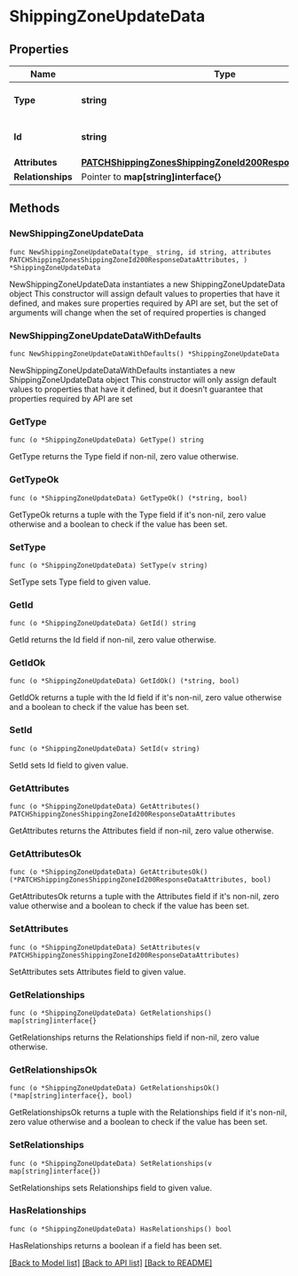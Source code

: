 # ShippingZoneUpdateData

## Properties

Name | Type | Description | Notes
------------ | ------------- | ------------- | -------------
**Type** | **string** | The resource&#39;s type | [default to "shipping_zones"]
**Id** | **string** | The resource&#39;s id | 
**Attributes** | [**PATCHShippingZonesShippingZoneId200ResponseDataAttributes**](PATCHShippingZonesShippingZoneId200ResponseDataAttributes.md) |  | 
**Relationships** | Pointer to **map[string]interface{}** |  | [optional] 

## Methods

### NewShippingZoneUpdateData

`func NewShippingZoneUpdateData(type_ string, id string, attributes PATCHShippingZonesShippingZoneId200ResponseDataAttributes, ) *ShippingZoneUpdateData`

NewShippingZoneUpdateData instantiates a new ShippingZoneUpdateData object
This constructor will assign default values to properties that have it defined,
and makes sure properties required by API are set, but the set of arguments
will change when the set of required properties is changed

### NewShippingZoneUpdateDataWithDefaults

`func NewShippingZoneUpdateDataWithDefaults() *ShippingZoneUpdateData`

NewShippingZoneUpdateDataWithDefaults instantiates a new ShippingZoneUpdateData object
This constructor will only assign default values to properties that have it defined,
but it doesn't guarantee that properties required by API are set

### GetType

`func (o *ShippingZoneUpdateData) GetType() string`

GetType returns the Type field if non-nil, zero value otherwise.

### GetTypeOk

`func (o *ShippingZoneUpdateData) GetTypeOk() (*string, bool)`

GetTypeOk returns a tuple with the Type field if it's non-nil, zero value otherwise
and a boolean to check if the value has been set.

### SetType

`func (o *ShippingZoneUpdateData) SetType(v string)`

SetType sets Type field to given value.


### GetId

`func (o *ShippingZoneUpdateData) GetId() string`

GetId returns the Id field if non-nil, zero value otherwise.

### GetIdOk

`func (o *ShippingZoneUpdateData) GetIdOk() (*string, bool)`

GetIdOk returns a tuple with the Id field if it's non-nil, zero value otherwise
and a boolean to check if the value has been set.

### SetId

`func (o *ShippingZoneUpdateData) SetId(v string)`

SetId sets Id field to given value.


### GetAttributes

`func (o *ShippingZoneUpdateData) GetAttributes() PATCHShippingZonesShippingZoneId200ResponseDataAttributes`

GetAttributes returns the Attributes field if non-nil, zero value otherwise.

### GetAttributesOk

`func (o *ShippingZoneUpdateData) GetAttributesOk() (*PATCHShippingZonesShippingZoneId200ResponseDataAttributes, bool)`

GetAttributesOk returns a tuple with the Attributes field if it's non-nil, zero value otherwise
and a boolean to check if the value has been set.

### SetAttributes

`func (o *ShippingZoneUpdateData) SetAttributes(v PATCHShippingZonesShippingZoneId200ResponseDataAttributes)`

SetAttributes sets Attributes field to given value.


### GetRelationships

`func (o *ShippingZoneUpdateData) GetRelationships() map[string]interface{}`

GetRelationships returns the Relationships field if non-nil, zero value otherwise.

### GetRelationshipsOk

`func (o *ShippingZoneUpdateData) GetRelationshipsOk() (*map[string]interface{}, bool)`

GetRelationshipsOk returns a tuple with the Relationships field if it's non-nil, zero value otherwise
and a boolean to check if the value has been set.

### SetRelationships

`func (o *ShippingZoneUpdateData) SetRelationships(v map[string]interface{})`

SetRelationships sets Relationships field to given value.

### HasRelationships

`func (o *ShippingZoneUpdateData) HasRelationships() bool`

HasRelationships returns a boolean if a field has been set.


[[Back to Model list]](../README.md#documentation-for-models) [[Back to API list]](../README.md#documentation-for-api-endpoints) [[Back to README]](../README.md)


